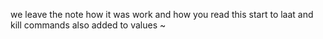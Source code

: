 we leave the note how it was work and how you read this start to laat and kill commands also added to values ~
